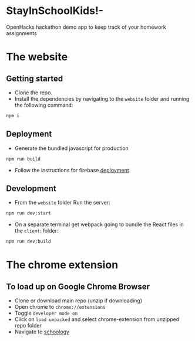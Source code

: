 # StayInSchoolKids!-
OpenHacks hackathon demo app to keep track of your homework assignments

# The website 

## Getting started
- Clone the repo.
- Install the dependencies by navigating to the `website` folder and running the following command:
```bash
npm i
```
## Deployment 
- Generate the bundled javascript for production
```bash
npm run build
```
- Follow the instructions for firebase [deployment](https://firebase.google.com/docs/web/setup)

## Development
- From the `website` folder Run the server:
```bash
npm run dev:start
```
- On a separate terminal get webpack going to bundle the React files in the `client`: folder:
```bash
npm run dev:build
```

# The chrome extension

## To load up on Google Chrome Browser

- Clone or download main repo (unzip if downloading)
- Open chrome to `chrome://extensions`
- Toggle `developer mode on`
- Click on `load unpacked` and select chrome-extension from unzipped repo folder
- Navigate to [schoology](https://www.schoology.com) 